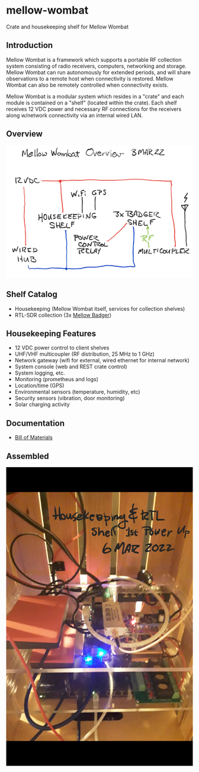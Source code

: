 # mellow-wombat
Crate and housekeeping shelf for Mellow Wombat

## Introduction
Mellow Wombat is a framework which supports a portable RF collection system consisting of radio receivers, computers, networking and storage.  Mellow Wombat can run autonomously for extended periods, and will share observations to a remote host when connectivity is restored.  Mellow Wombat can also be remotely controlled when connectivity exists.

Mellow Wombat is a modular system which resides in a "crate" and each module is contained on a "shelf" (located within the crate).  Each shelf receives 12 VDC
power and necessary RF connections for the receivers along w/network connectivity via an internal wired LAN.

## Overview
![overview](https://github.com/guycole/mellow-wombat/blob/main/dox/grafix/overview.png)

## Shelf Catalog
+ Housekeeping (Mellow Wombat itself, services for collection shelves)
+ RTL-SDR collection (3x [Mellow Badger](https://github.com/guycole/mellow-badger))

## Housekeeping Features
+ 12 VDC power control to client shelves
+ UHF/VHF multicoupler (RF distribution, 25 MHz to 1 GHz)
+ Network gateway (wifi for external, wired ethernet for internal network)
+ System console (web and REST crate control)
+ System logging, etc.
+ Monitoring (prometheus and logs)
+ Location/time (GPS)
+ Environmental sensors (temperature, humidity, etc)
+ Security sensors (vibration, door monitoring)
+ Solar charging activity

## Documentation
+ [Bill of Materials](https://github.com/guycole/mellow-wombat/blob/main/dox/BOM.md)

## Assembled
![first_power](https://github.com/guycole/mellow-wombat/blob/main/dox/grafix/first_power.jpg)
 
